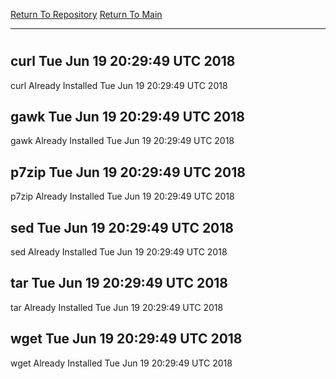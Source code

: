 [Return To Repository](https://github.com/deathbybandaid/piholeparser/)
[Return To Main](https://github.com/deathbybandaid/piholeparser/blob/master/RecentRunLogs/Mainlog.md)
____________________________________
# 
## curl Tue Jun 19 20:29:49 UTC 2018
curl Already Installed Tue Jun 19 20:29:49 UTC 2018
## gawk Tue Jun 19 20:29:49 UTC 2018
gawk Already Installed Tue Jun 19 20:29:49 UTC 2018
## p7zip Tue Jun 19 20:29:49 UTC 2018
p7zip Already Installed Tue Jun 19 20:29:49 UTC 2018
## sed Tue Jun 19 20:29:49 UTC 2018
sed Already Installed Tue Jun 19 20:29:49 UTC 2018
## tar Tue Jun 19 20:29:49 UTC 2018
tar Already Installed Tue Jun 19 20:29:49 UTC 2018
## wget Tue Jun 19 20:29:49 UTC 2018
wget Already Installed Tue Jun 19 20:29:49 UTC 2018
